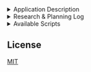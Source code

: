 <details>
<Summary> Application Description </Summary>

# League of Average Gentlemen

#### An in progress website for my fantasy football league.

#### By Jase Grable

## Technologies Used

- Git
- JavaScript
- React
- HTML & CSS

## Description

This is a React web application. We are a group of friends (and Jordan) who believe like many others in America, that we are football experts. In fact, we may just be average fans. This application was inspired by dynasty-daddy.com. I wanted to make a league website that utilizes the Sleeper API app, as well as scrapes Keep Trade Cut Values from the web.

This information will likely not make any of us better at fantasy football, but it will give me something other to blame than myself. Stupid Stats, they lie.
I am using this project to work on my full stack skills and will likely add additional functionality in the future.

</details>

<details>
<summary>Research & Planning Log</summary>

### Friday, 09/15

- **2:00 pm:** Research Sleeper Fantasy Football API.
- **3:00 pm:** Continue reading through API documentation.
- **4:00 pm:** Watch React videos on Zerotomastery.com.

### Monday, 09/18

- **6:00 am:** Create a sample project with React.
- **7:00 am:** Create a sample project with React Native.

### Friday, 09/22

- **12:00 pm - 3:00 pm:** Continue building a sample project from Zerotomastery.com.
  - Building monsters rolodex.

### Sunday, 09/24

- **10:00 pm - 12:00 am:** Continue working on the sample project Monsters Rolodex.
  - Worked on a single-page application that creates a list of monsters with an API call.

### Monday, 09/25

- **12:00 pm - 4:00 pm:** Finished Monsters Rolodex.

### 10/03

- Continue research plans for Sleeper API endpoints.

### 10/04

- **9:00 pm - 11:00 pm:** Map Sleeper API endpoints and research Firebase.

### 10/05

- Testing more Sleeper endpoints in Postman.

### Planning Diagram

![Diagram](LeagueOfAverage.drawio.png)

</details>

<details>
<summary>Available Scripts</summary>

In the project directory, you can run:

### `npm start`

Runs the app in the development mode.
Open [http://localhost:3000](http://localhost:3000) to view it in your browser.

The page will reload when you make changes.
You may also see any lint errors in the console.

### `npm test`

Launches the test runner in the interactive watch mode.
See the section about [running tests](https://facebook.github.io/create-react-app/docs/running-tests) for more information.

### `npm run build`

Builds the app for production to the `build` folder.
It correctly bundles React in production mode and optimizes the build for the best performance.

The build is minified and the filenames include the hashes.
Your app is ready to be deployed!

See the section about [deployment](https://facebook.github.io/create-react-app/docs/deployment) for more information.

### `npm run eject`

**Note: this is a one-way operation. Once you `eject`, you can't go back!**

If you aren't satisfied with the build tool and configuration choices, you can `eject` at any time. This command will remove the single build dependency from your project.

Instead, it will copy all the configuration files and the transitive dependencies (webpack, Babel, ESLint, etc) right into your project so you have full control over them. All of the commands except `eject` will still work, but they will point to the copied scripts so you can tweak them. At this point you're on your own.

You don't have to ever use `eject`. The curated feature set is suitable for small and middle deployments, and you shouldn't feel obligated to use this feature. However, we understand that this tool wouldn't be useful if you couldn't customize it when you are ready for it.

</details>

## License

[MIT](LICENSE.txt)
